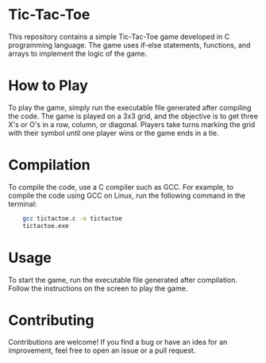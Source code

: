 # Tic-Tac-Toe 

This repository contains a simple Tic-Tac-Toe game developed in C programming language. The game uses if-else statements, functions, and arrays to implement the logic of the game.

# How to Play
To play the game, simply run the executable file generated after compiling the code. The game is played on a 3x3 grid, and the objective is to get three X's or O's in a row, column, or diagonal. Players take turns marking the grid with their symbol until one player wins or the game ends in a tie.

# Compilation
To compile the code, use a C compiler such as GCC. For example, to compile the code using GCC on Linux, run the following command in the terminal:
```bash
    gcc tictactoe.c -o tictactoe
    tictactoe.exe
```

# Usage
To start the game, run the executable file generated after compilation. Follow the instructions on the screen to play the game.

# Contributing
Contributions are welcome! If you find a bug or have an idea for an improvement, feel free to open an issue or a pull request.

